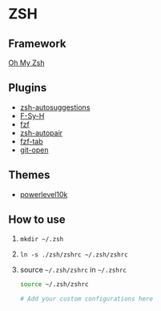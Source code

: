 # ZSH

## Framework

[Oh My Zsh](https://github.com/ohmyzsh/ohmyzsh)

## Plugins

- [zsh-autosuggestions](https://github.com/zsh-users/zsh-autosuggestions)
- [F-Sy-H](https://github.com/z-shell/F-Sy-H)
- [fzf](https://github.com/junegunn/fzf)
- [zsh-autopair](https://github.com/hlissner/zsh-autopair)
- [fzf-tab](https://github.com/Aloxaf/fzf-tab)
- [git-open](https://github.com/paulirish/git-open)

## Themes

- [powerlevel10k](https://github.com/romkatv/powerlevel10k)

## How to use

1. `mkdir ~/.zsh`
2. `ln -s ./zsh/zshrc ~/.zsh/zshrc`
3. source `~/.zsh/zshrc` in `~/.zshrc`

   ```zsh
   source ~/.zsh/zshrc

   # Add your custom configurations here
   ```
